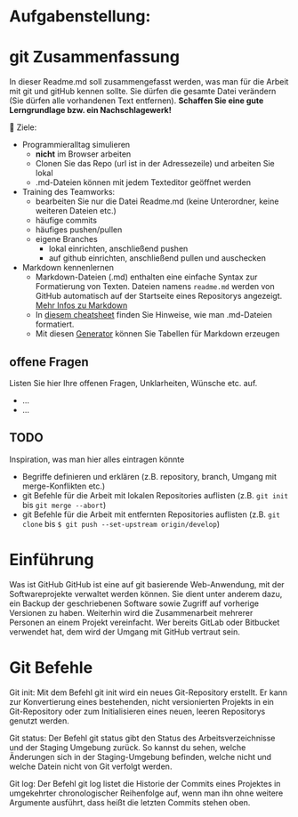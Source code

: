 # Aufgabenstellung:

# git Zusammenfassung
In dieser Readme.md soll zusammengefasst werden, was man für die Arbeit mit git und gitHub kennen sollte.  Sie dürfen die gesamte Datei verändern (Sie dürfen alle vorhandenen Text entfernen). **Schaffen Sie eine gute Lerngrundlage bzw. ein Nachschlagewerk!**


:dart: Ziele:
- Programmieralltag simulieren
  - **nicht** im Browser arbeiten
  - Clonen Sie das Repo (url ist in der Adressezeile) und arbeiten Sie lokal
  - .md-Dateien können mit jedem Texteditor geöffnet werden
- Training des Teamworks: 
  - bearbeiten Sie nur die Datei Readme.md (keine Unterordner, keine weiteren Dateien etc.)
  - häufige commits
  - häufiges pushen/pullen
  - eigene Branches
    - lokal einrichten, anschließend pushen
    - auf github einrichten, anschließend pullen und auschecken
- Markdown kennenlernen
  - Markdown-Dateien (.md) enthalten eine einfache Syntax zur Formatierung von Texten. Dateien namens `readme.md` werden von GitHub automatisch auf der Startseite eines Repositorys angezeigt. [Mehr Infos zu Markdown](https://oliverbrux.de/blog/markdown-was-ist-das-eigentlich)
  - In [diesem cheatsheet](https://github.com/adam-p/markdown-here/wiki/Markdown-Cheatsheet) finden Sie Hinweise, wie man .md-Dateien formatiert.
  - Mit diesen [Generator](https://www.tablesgenerator.com/markdown_tables) können Sie Tabellen für Markdown erzeugen

## offene Fragen
Listen Sie hier Ihre offenen Fragen, Unklarheiten, Wünsche etc. auf.
- ...
- ...

## TODO
Inspiration, was man hier alles eintragen könnte
- Begriffe definieren und erklären (z.B. repository, branch, Umgang mit merge-Konflikten etc.)
- git Befehle für die Arbeit mit lokalen Repositories auflisten (z.B. `git init` bis `git merge --abort`)
- git Befehle für die Arbeit mit entfernten Repositories auflisten (z.B. `git clone` bis `$ git push --set-upstream origin/develop`)


# Einführung

Was ist GitHub
GitHub ist eine auf git basierende Web-Anwendung, mit der Softwareprojekte verwaltet werden können. Sie dient unter anderem dazu, ein Backup der geschriebenen Software sowie Zugriff auf vorherige Versionen zu haben. 
Weiterhin wird die Zusammenarbeit mehrerer Personen an einem Projekt vereinfacht.
Wer bereits GitLab oder Bitbucket verwendet hat, dem wird der Umgang mit GitHub vertraut sein.

# Git Befehle

Git init: Mit dem Befehl git init wird ein neues Git-Repository erstellt.
Er kann zur Konvertierung eines bestehenden, nicht versionierten Projekts in ein Git-Repository oder zum Initialisieren eines neuen, 
leeren Repositorys genutzt werden.

Git status: Der Befehl git status gibt den Status des Arbeitsverzeichnisse und der Staging Umgebung zurück.
So kannst du sehen, welche Änderungen sich in der Staging-Umgebung befinden, welche nicht und welche Datein nicht von Git verfolgt werden.

Git log: Der Befehl git log listet die Historie der Commits eines Projektes in umgekehrter chronologischer Reihenfolge auf,
wenn man ihn ohne weitere Argumente ausführt, dass heißt die letzten Commits stehen oben.

